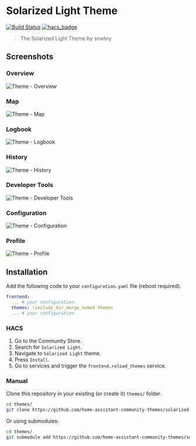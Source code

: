 # Solarized Light Theme

[![Build Status](https://www.travis-ci.org/home-assistant-community-themes/solarized-light.svg?branch=master)](https://www.travis-ci.org/home-assistant-community-themes/solarized-light)
[![hacs_badge](https://img.shields.io/badge/HACS-Default-orange.svg)](https://github.com/hacs/integration)

> The Solarized Light Theme by snwtoy

## Screenshots

### Overview

![Theme - Overview](https://raw.githubusercontent.com/home-assistant-community-themes/solarized-light/master/docs/theme-overview.png)

### Map

![Theme - Map](https://raw.githubusercontent.com/home-assistant-community-themes/solarized-light/master/docs/theme-map.png)

### Logbook

![Theme - Logbook](https://raw.githubusercontent.com/home-assistant-community-themes/solarized-light/master/docs/theme-logbook.png)

### History

![Theme - History](https://raw.githubusercontent.com/home-assistant-community-themes/solarized-light/master/docs/theme-history.png)

### Developer Tools

![Theme - Developer Tools](https://raw.githubusercontent.com/home-assistant-community-themes/solarized-light/master/docs/theme-developer-tools.png)

### Configuration

![Theme - Configuration](https://raw.githubusercontent.com/home-assistant-community-themes/solarized-light/master/docs/theme-configuration.png)

### Profile

![Theme - Profile](https://raw.githubusercontent.com/home-assistant-community-themes/solarized-light/master/docs/theme-profile.png)

## Installation

Add the following code to your `configuration.yaml` file (reboot required).

```yaml
frontend:
  ... # your configuration.
  themes: !include_dir_merge_named themes
  ... # your configuration.
```

### HACS

1. Go to the Community Store.
2. Search for `Solarized Light`.
3. Navigate to `Solarized Light` theme.
4. Press `Install`.
5. Go to services and trigger the `frontend.reload_themes` service.

### Manual

Clone this repository in your existing (or create it) `themes/` folder.

```bash
cd themes/
git clone https://github.com/home-assistant-community-themes/solarized-light.git
```

Or using submodules:

```bash
cd themes/
git submodule add https://github.com/home-assistant-community-themes/solarized-light.git
```
